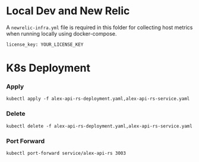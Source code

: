 # Local Dev and New Relic
A `newrelic-infra.yml` file is required in this folder for collecting host metrics when running locally using docker-compose.

```
license_key: YOUR_LICENSE_KEY
```

# K8s Deployment

### Apply
```
kubectl apply -f alex-api-rs-deployment.yaml,alex-api-rs-service.yaml
```

### Delete
```
kubectl delete -f alex-api-rs-deployment.yaml,alex-api-rs-service.yaml
```

### Port Forward
```
kubectl port-forward service/alex-api-rs 3003
```